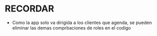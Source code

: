# RECORDAR
- Como la app solo va dirigida a los clientes que agenda, se pueden eliminar las demas comprbaciones de roles en el codigo